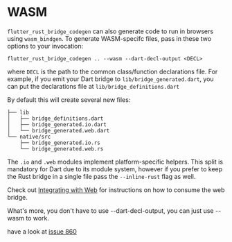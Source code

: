 # WASM

`flutter_rust_bridge_codegen` can also generate code to run in browsers using
`wasm_bindgen`. To generate WASM-specifc files, pass in these two options to your
invocation:

```shell
flutter_rust_bridge_codegen .. --wasm --dart-decl-output <DECL>
```

where `DECL` is the path to the common class/function declarations file.
For example, if you emit your Dart bridge to `lib/bridge_generated.dart`,
you can put the declarations file at `lib/bridge_definitions.dart`

By default this will create several new files:

```
├── lib
│   ├── bridge_definitions.dart
│   ├── bridge_generated.io.dart
│   └── bridge_generated.web.dart
└── native/src
    ├── bridge_generated.io.rs
    └── bridge_generated.web.rs
```

The `.io` and `.web` modules implement platform-specific helpers. This
split is mandatory for Dart due to its module system, however if you prefer to keep the Rust bridge in a single file pass the `--inline-rust`
flag as well.

Check out [Integrating with Web](../integrate/web.md) for instructions
on how to consume the web bridge.

What's more, you don't have to use --dart-decl-output,
you can just use --wasm to work.

have a look at [issue 860](https://github.com/fzyzcjy/flutter_rust_bridge/issues/860)